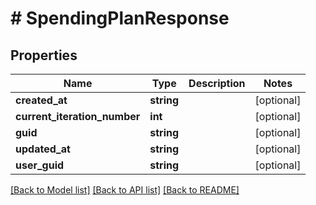 # # SpendingPlanResponse

## Properties

Name | Type | Description | Notes
------------ | ------------- | ------------- | -------------
**created_at** | **string** |  | [optional]
**current_iteration_number** | **int** |  | [optional]
**guid** | **string** |  | [optional]
**updated_at** | **string** |  | [optional]
**user_guid** | **string** |  | [optional]

[[Back to Model list]](../../README.md#models) [[Back to API list]](../../README.md#endpoints) [[Back to README]](../../README.md)
